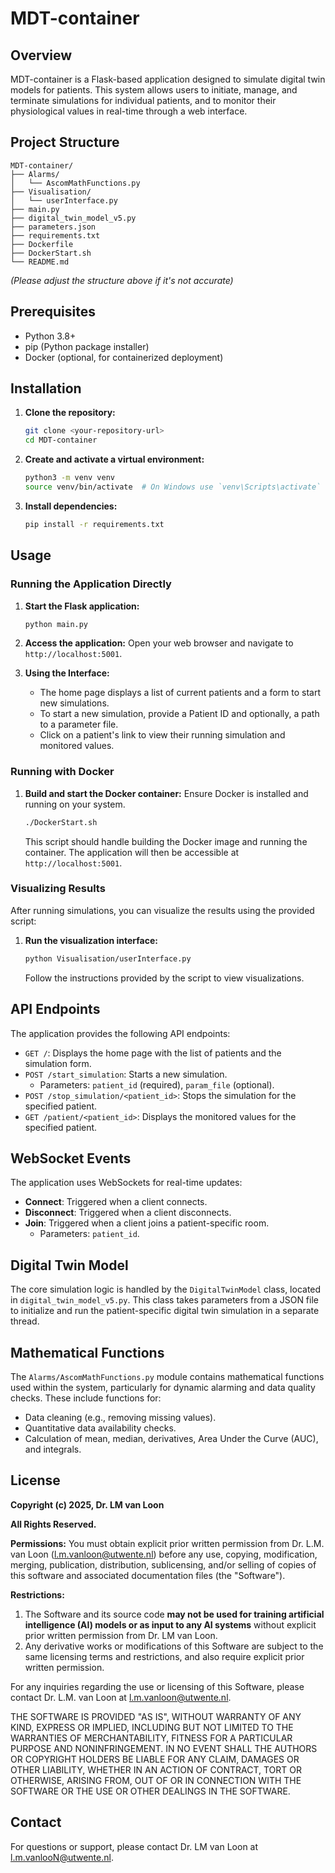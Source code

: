 # MDT-container

## Overview

MDT-container is a Flask-based application designed to simulate digital twin models for patients. This system allows users to initiate, manage, and terminate simulations for individual patients, and to monitor their physiological values in real-time through a web interface.

## Project Structure

```
MDT-container/
├── Alarms/
│   └── AscomMathFunctions.py
├── Visualisation/
│   └── userInterface.py
├── main.py
├── digital_twin_model_v5.py
├── parameters.json
├── requirements.txt
├── Dockerfile
├── DockerStart.sh
└── README.md
```
*(Please adjust the structure above if it's not accurate)*

## Prerequisites

*   Python 3.8+
*   pip (Python package installer)
*   Docker (optional, for containerized deployment)

## Installation

1.  **Clone the repository:**
    ```bash
    git clone <your-repository-url>
    cd MDT-container
    ```

2.  **Create and activate a virtual environment:**
    ```bash
    python3 -m venv venv
    source venv/bin/activate  # On Windows use `venv\Scripts\activate`
    ```

3.  **Install dependencies:**
    ```bash
    pip install -r requirements.txt
    ```

## Usage

### Running the Application Directly

1.  **Start the Flask application:**
    ```bash
    python main.py
    ```

2.  **Access the application:**
    Open your web browser and navigate to `http://localhost:5001`.

3.  **Using the Interface:**
    *   The home page displays a list of current patients and a form to start new simulations.
    *   To start a new simulation, provide a Patient ID and optionally, a path to a parameter file.
    *   Click on a patient's link to view their running simulation and monitored values.

### Running with Docker

1.  **Build and start the Docker container:**
    Ensure Docker is installed and running on your system.
    ```bash
    ./DockerStart.sh
    ```
    This script should handle building the Docker image and running the container. The application will then be accessible at `http://localhost:5001`.

### Visualizing Results

After running simulations, you can visualize the results using the provided script:

1.  **Run the visualization interface:**
    ```bash
    python Visualisation/userInterface.py
    ```
    Follow the instructions provided by the script to view visualizations.

## API Endpoints

The application provides the following API endpoints:

*   `GET /`: Displays the home page with the list of patients and the simulation form.
*   `POST /start_simulation`: Starts a new simulation.
    *   Parameters: `patient_id` (required), `param_file` (optional).
*   `POST /stop_simulation/<patient_id>`: Stops the simulation for the specified patient.
*   `GET /patient/<patient_id>`: Displays the monitored values for the specified patient.

## WebSocket Events

The application uses WebSockets for real-time updates:

*   **Connect**: Triggered when a client connects.
*   **Disconnect**: Triggered when a client disconnects.
*   **Join**: Triggered when a client joins a patient-specific room.
    *   Parameters: `patient_id`.

## Digital Twin Model

The core simulation logic is handled by the `DigitalTwinModel` class, located in `digital_twin_model_v5.py`. This class takes parameters from a JSON file to initialize and run the patient-specific digital twin simulation in a separate thread.

## Mathematical Functions

The `Alarms/AscomMathFunctions.py` module contains mathematical functions used within the system, particularly for dynamic alarming and data quality checks. These include functions for:
*   Data cleaning (e.g., removing missing values).
*   Quantitative data availability checks.
*   Calculation of mean, median, derivatives, Area Under the Curve (AUC), and integrals.

## License

**Copyright (c) 2025, Dr. LM van Loon**

**All Rights Reserved.**

**Permissions:**
You must obtain explicit prior written permission from Dr. L.M. van Loon (l.m.vanloon@utwente.nl) before any use, copying, modification, merging, publication, distribution, sublicensing, and/or selling of copies of this software and associated documentation files (the "Software").

**Restrictions:**
1.  The Software and its source code **may not be used for training artificial intelligence (AI) models or as input to any AI systems** without explicit prior written permission from Dr. LM van Loon.
2.  Any derivative works or modifications of this Software are subject to the same licensing terms and restrictions, and also require explicit prior written permission.

For any inquiries regarding the use or licensing of this Software, please contact Dr. L.M. van Loon at l.m.vanloon@utwente.nl.

THE SOFTWARE IS PROVIDED "AS IS", WITHOUT WARRANTY OF ANY KIND, EXPRESS OR IMPLIED, INCLUDING BUT NOT LIMITED TO THE WARRANTIES OF MERCHANTABILITY, FITNESS FOR A PARTICULAR PURPOSE AND NONINFRINGEMENT. IN NO EVENT SHALL THE AUTHORS OR COPYRIGHT HOLDERS BE LIABLE FOR ANY CLAIM, DAMAGES OR OTHER LIABILITY, WHETHER IN AN ACTION OF CONTRACT, TORT OR OTHERWISE, ARISING FROM, OUT OF OR IN CONNECTION WITH THE SOFTWARE OR THE USE OR OTHER DEALINGS IN THE SOFTWARE.

## Contact

For questions or support, please contact Dr. LM van Loon at l.m.vanlooN@utwente.nl.
